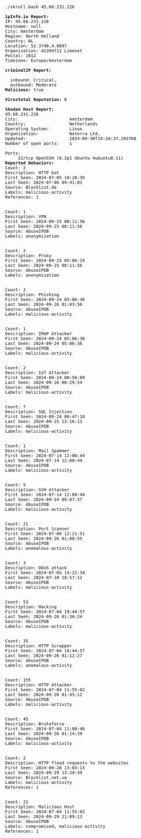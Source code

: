 <pre>./skrull.bash 45.66.231.226

<b>ipInfo.io Report:</b>
IP: 45.66.231.226
Hostname: null
City: Amsterdam
Region: North Holland
Country: NL
Location: 52.3740,4.8897
Organization: AS394711 Limenet
Postal: 1012
Timezone: Europe/Amsterdam

<b>criminalIP Report:</b>

  inbound: Critical,
  outbound: Moderate
<b>Malicious:</b> true

<b>Virustotal Reputation:</b> 0

<b>Shodan Host Report:</b>
45.66.231.226
City:                    Amsterdam
Country:                 Netherlands
Operating System:        Linux
Organization:            Neterra Ltd.
Updated:                 2024-09-30T19:10:37.293768
Number of open ports:    1

Ports:
     22/tcp OpenSSH (8.2p1 Ubuntu 4ubuntu0.11)
<b>Reported Behaviors:</b>
Count: 2
Description: HTTP bot
First Seen: 2024-07-05 10:28:39
Last Seen: 2024-07-06 09:41:03
Source: Blocklist.de
Labels: malicious-activity
References: 1


Count: 1
Description: VPN
First Seen: 2024-09-25 08:11:56
Last Seen: 2024-09-25 08:11:56
Source: AbuseIPDB
Labels: anonymization


Count: 2
Description: Proxy
First Seen: 2024-09-25 05:06:19
Last Seen: 2024-09-25 08:11:56
Source: AbuseIPDB
Labels: anonymization


Count: 2
Description: Phishing
First Seen: 2024-09-24 05:06:36
Last Seen: 2024-09-26 01:03:50
Source: AbuseIPDB
Labels: malicious-activity


Count: 1
Description: IMAP Attacker
First Seen: 2024-09-24 05:06:36
Last Seen: 2024-09-24 05:06:36
Source: AbuseIPDB
Labels: malicious-activity


Count: 2
Description: IoT Attacker
First Seen: 2024-09-24 00:56:09
Last Seen: 2024-09-26 00:29:54
Source: AbuseIPDB
Labels: malicious-activity


Count: 7
Description: SQL Injection
First Seen: 2024-09-24 00:47:18
Last Seen: 2024-09-25 13:16:13
Source: AbuseIPDB
Labels: malicious-activity


Count: 1
Description: Mail Spammer
First Seen: 2024-07-14 12:00:44
Last Seen: 2024-07-14 12:00:44
Source: AbuseIPDB
Labels: malicious-activity


Count: 5
Description: SSH Attacker
First Seen: 2024-07-14 12:00:44
Last Seen: 2024-09-24 09:07:37
Source: AbuseIPDB
Labels: malicious-activity


Count: 21
Description: Port Scanner
First Seen: 2024-07-06 12:21:51
Last Seen: 2024-09-26 01:08:55
Source: AbuseIPDB
Labels: anomalous-activity


Count: 3
Description: DDoS attack
First Seen: 2024-07-05 14:22:34
Last Seen: 2024-07-10 10:57:12
Source: AbuseIPDB
Labels: malicious-activity


Count: 53
Description: Hacking
First Seen: 2024-07-04 19:44:57
Last Seen: 2024-09-26 01:36:24
Source: AbuseIPDB
Labels: malicious-activity


Count: 35
Description: HTTP Scrapper
First Seen: 2024-07-04 19:44:57
Last Seen: 2024-09-26 01:12:27
Source: AbuseIPDB
Labels: anomalous-activity


Count: 155
Description: HTTP Attacker
First Seen: 2024-07-04 11:55:02
Last Seen: 2024-09-26 01:45:12
Source: AbuseIPDB
Labels: malicious-activity


Count: 45
Description: Bruteforce
First Seen: 2024-07-04 11:00:46
Last Seen: 2024-09-26 01:14:39
Source: AbuseIPDB
Labels: malicious-activity


Count: 2
Description: HTTP flood requests to the websites
First Seen: 2024-09-28 13:03:13
Last Seen: 2024-09-29 13:29:39
Source: Blocklist.net.ua
Labels: malicious-activity
References: 1


Count: 22
Description: Malicious Host
First Seen: 2024-07-04 11:55:02
Last Seen: 2024-09-29 21:09:13
Source: AbuseIPDB
Labels: compromised, malicious-activity
References: 1
</pre>
